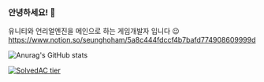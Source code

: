 ### 안녕하세요! 👋

유니티와 언리얼엔진을 메인으로 하는 게임개발자 입니다 😉
https://www.notion.so/seunghoham/5a8c444fdccf4b7bafd774908609999d

![Anurag's GitHub stats](https://github-readme-stats.vercel.app/api?username=SeunghoHam&show_icons=true&theme=radical)



[![SolvedAC tier](http://mazassumnida.wtf/api/v2/generate_badge?boj=qazwsx1346  )](https://solved.ac/qazwsx1346)
